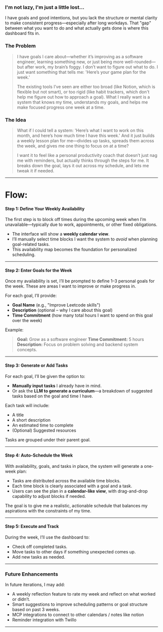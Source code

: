 ### **I'm not lazy, I'm just a little lost...**

I have goals and good intentions, but you lack the structure or mental clarity to make consistent progress—especially after long workdays. That "gap" between what you want to do and what actually gets done is where this dashboard fits in.

### **The Problem**

> I have goals I care about—whether it’s improving as a software engineer, learning something new, or just being more well-rounded—but after work, my brain’s foggy. I don’t want to figure out what to do. I just want something that tells me: 'Here’s your game plan for the week.'
>
> The existing tools I’ve seen are either too broad (like Notion, which is flexible but not smart), or too rigid (like habit trackers, which don't help me figure out how to approach a goal). What I really want is a system that knows my time, understands my goals, and helps me make focused progress one week at a time.

### **The Idea**

> What if I could tell a system: 'Here’s what I want to work on this month, and here’s how much time I have this week.' And it just builds a weekly lesson plan for me—divides up tasks, spreads them across the week, and gives me one thing to focus on at a time?
>
> I want it to feel like a personal productivity coach that doesn’t just nag me with reminders, but actually thinks through the steps for me. It breaks down the goal, lays it out across my schedule, and lets me tweak it if needed.

---

# Flow:

#### **Step 1: Define Your Weekly Availability**

The first step is to block off times during the upcoming week when I’m unavailable—typically due to work, appointments, or other fixed obligations.

- The interface will show a **weekly calendar view**.
- I’ll manually select time blocks I want the system to _avoid_ when planning goal-related tasks.
- This availability map becomes the foundation for personalized scheduling.

---

#### **Step 2: Enter Goals for the Week**

Once my availability is set, I’ll be prompted to define 1–3 personal goals for the week. These are areas I want to improve or make progress in.

For each goal, I’ll provide:

- **Goal Name** (e.g., "Improve Leetcode skills")
- **Description** (optional – why I care about this goal)
- **Time Commitment** (how many total hours I want to spend on this goal over the week)

Example:

> **Goal:** Grow as a software engineer
> **Time Commitment:** 5 hours
> **Description:** Focus on problem solving and backend system concepts.

---

#### **Step 3: Generate or Add Tasks**

For each goal, I’ll be given the option to:

- **Manually input tasks** I already have in mind.
- Or ask the **LLM to generate a curriculum**—a breakdown of suggested tasks based on the goal and time I have.

Each task will include:

- A title
- A short description
- An estimated time to complete
- (Optional) Suggested resources

Tasks are grouped under their parent goal.

---

#### **Step 4: Auto-Schedule the Week**

With availability, goals, and tasks in place, the system will generate a one-week plan:

- Tasks are distributed across the available time blocks.
- Each time block is clearly associated with a goal and a task.
- Users can see the plan in a **calendar-like view**, with drag-and-drop capability to adjust blocks if needed.

The goal is to give me a realistic, actionable schedule that balances my aspirations with the constraints of my time.

---

#### **Step 5: Execute and Track**

During the week, I’ll use the dashboard to:

- Check off completed tasks.
- Move tasks to other days if something unexpected comes up.
- Add new tasks as needed.

---

### Future Enhancements

In future iterations, I may add:

- A weekly reflection feature to rate my week and reflect on what worked or didn’t.
- Smart suggestions to improve scheduling patterns or goal structure based on past 3 weeks.
- MCP integrations to connect to other calendars / notes like notion
- Reminder integration with Twillo

---

